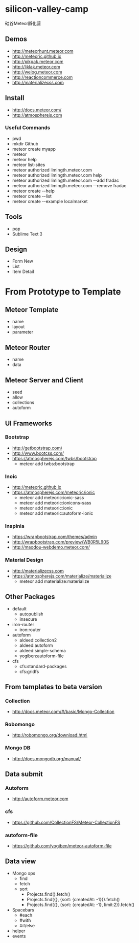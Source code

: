 # silicon-valley-camp
硅谷Meteor孵化营

## Demos
* http://meteorhunt.meteor.com
* http://meteoric.github.io
* http://pikpak.meteor.com
* http://liklak.meteor.com
* http://welog.meteor.com
* http://reactioncommerce.com
* http://materializecss.com

## Install
* http://docs.meteor.com/
* http://atmospherejs.com

### Useful Commands
* pwd
* mkdir Github
* meteor create myapp
* meteor
* meteor help
* meteor list-sites
* meteor authorized limingth.meteor.com
* meteor authorized limingth.meteor.com help
* meteor authorized limingth.meteor.com --add fradac
* meteor authorized limingth.meteor.com --remove fradac
* meteor create --help
* meteor create --list 
* meteor create --example localmarket

## Tools
* pop
* Sublime Text 3

## Design
* Form New 
* List
* Item Detail

# From Prototype to Template
## Meteor Template
* name
* layout
* parameter

## Meteor Router
* name 
* data

## Meteor Server and Client
* seed
* allow
* collections
* autoform

## UI Frameworks
### Bootstrap
* http://getbootstrap.com/
* http://www.bootcss.com/
* https://atmospherejs.com/twbs/bootstrap
  - meteor add twbs:bootstrap

### Inoic
* http://meteoric.github.io
* https://atmospherejs.com/meteoric/ionic
  - meteor add meteoric:ionic-sass
  - meteor add meteoric:ionicons-sass
  - meteor add meteoric:ionic
  - meteor add meteoric:autoform-ionic

### Inspinia
* https://wrapbootstrap.com/themes/admin
* http://wrapbootstrap.com/preview/WB0R5L90S
* http://maodou-webdemo.meteor.com/

### Material Design
* http://materializecss.com
* https://atmospherejs.com/materialize/materialize
   - meteor add materialize:materialize

## Other Packages
* default
  - autopublish
  - insecure
* iron-router
  - iron:router
* autoform 
  - aldeed:collection2
  - aldeed:autoform
  - aldeed:simple-schema
  - yogiben:autoform-file
* cfs
  - cfs:standard-packages
  - cfs:gridfs

## From templates to beta version
### Collection
* http://docs.meteor.com/#/basic/Mongo-Collection

### Robomongo
* http://robomongo.org/download.html

### Mongo DB
* http://docs.mongodb.org/manual/

## Data submit
### Autoform
* http://autoform.meteor.com

### cfs
* https://github.com/CollectionFS/Meteor-CollectionFS

### autoform-file
* https://github.com/yogiben/meteor-autoform-file

## Data view
* Mongo ops
  * find
  * fetch
  * sort
    - Projects.find().fetch()
    - Projects.find({}, {sort: {createdAt: -1}}).fetch()
    - Projects.find({}, {sort: {createdAt: -1}, limit:2}).fetch()
* Spacebars
  * #each
  * #with
  * #if/else
* helper
* events
